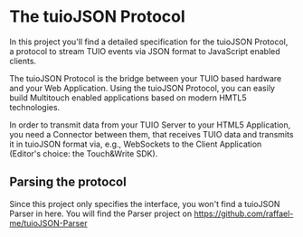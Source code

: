 # The tuioJSON Protocol

In this project you'll find a detailed specification for the tuioJSON Protocol, a protocol to stream TUIO events via JSON format to JavaScript enabled clients.

The tuioJSON Protocol is the bridge between your TUIO based hardware and your Web Application. Using the tuioJSON Protocol, you can easily build Multitouch enabled applications based on modern HMTL5 technologies.

In order to transmit data from your TUIO Server to your HTML5 Application, you need a Connector between them, that receives TUIO data and transmits it in tuioJSON format via, e.g., WebSockets to the Client Application (Editor's choice: the Touch&Write SDK).

## Parsing the protocol
Since this project only specifies the interface, you won't find a tuioJSON Parser in here. You will find the Parser project on https://github.com/raffael-me/tuioJSON-Parser